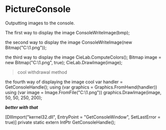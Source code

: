 # PictureConsole
Outputting images to the console.

The first way to display the image
ConsoleWriteImage(bmp);


the second way to display the image
ConsoleWriteImage(new Bitmap("C:\\1.png"));



the third way to display the image
CieLab.ComputeColors();
Bitmap image = new Bitmap("C:\\1.png", true);
CieLab.DrawImage(image);

>cool withdrawal method

the fourth way of displaying the image cool
var handler = GetConsoleHandle();
using (var graphics = Graphics.FromHwnd(handler))
using (var image = Image.FromFile("C:\\1.png"))
graphics.DrawImage(image, 50, 50, 250, 200);

***better with that***

[DllImport("kernel32.dll", EntryPoint = "GetConsoleWindow", SetLastError = true)]
private static extern IntPtr GetConsoleHandle();

